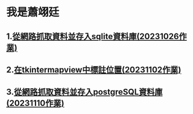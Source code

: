 # 我是蕭翊廷
## 1.[從網路抓取資料並存入sqlite資料庫(20231026作業)](./download_and_save.py)
## 2.[在tkintermapview中標註位置(20231102作業)](./map_marker.py)
## 3.[從網路抓取資料並存入postgreSQL資料庫(20231110作業)](./download_and_save_postgreSQL.py)

